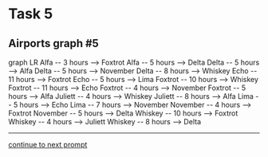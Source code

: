 # Task 5
## Airports graph #5

<div></div>
<div class="mermaid-access">
graph LR
  Alfa -- 3 hours --> Foxtrot
  Alfa -- 5 hours --> Delta
  Delta -- 5 hours --> Alfa
  Delta -- 5 hours --> November
  Delta -- 8 hours --> Whiskey
  Echo -- 11 hours --> Foxtrot
  Echo -- 5 hours --> Lima
  Foxtrot -- 10 hours --> Whiskey
  Foxtrot -- 11 hours --> Echo
  Foxtrot -- 4 hours --> November
  Foxtrot -- 5 hours --> Alfa
  Juliett -- 4 hours --> Whiskey
  Juliett -- 8 hours --> Alfa
  Lima -- 5 hours --> Echo
  Lima -- 7 hours --> November
  November -- 4 hours --> Foxtrot
  November -- 5 hours --> Delta
  Whiskey -- 10 hours --> Foxtrot
  Whiskey -- 4 hours --> Juliett
  Whiskey -- 8 hours --> Delta
</div>

---

[continue to next prompt](./task6prompt-t.html)

<!-- Required scripts for MermaidAccess -->
<script src="https://combinatronics.com/mermaid-js/mermaid/release/8.8.4/dist/mermaid.min.js"></script>
<script src="mermaid-access-elm.js"></script>
<script src="mermaid-access.js"></script>
<script>
mermaidAccess.go(mermaidAccess.textMode, mermaidAccess.displayAccessibleOnly)
</script>
    